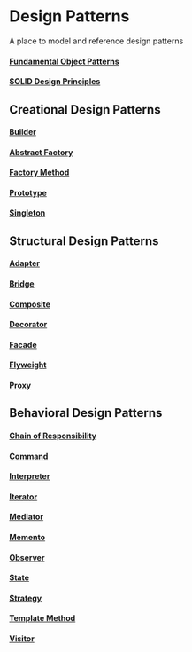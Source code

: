 # Design Patterns

A place to model and reference design patterns

#### [Fundamental Object Patterns]()

#### [SOLID Design Principles]()

## Creational Design Patterns

#### [Builder]()

#### [Abstract Factory]()

#### [Factory Method]()

#### [Prototype]()

#### [Singleton]()

## Structural Design Patterns

#### [Adapter]()

#### [Bridge]()

#### [Composite]()

#### [Decorator]()

#### [Facade]()

#### [Flyweight]()

#### [Proxy]()

## Behavioral Design Patterns

#### [Chain of Responsibility]()

#### [Command]()

#### [Interpreter]()

#### [Iterator]()

#### [Mediator]()

#### [Memento]()

#### [Observer]()

#### [State]()

#### [Strategy]()

#### [Template Method]()

#### [Visitor]()
